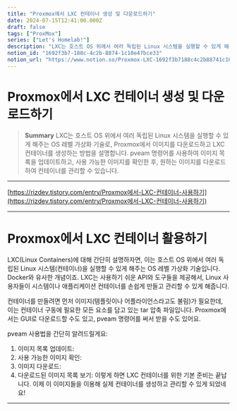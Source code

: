 ```yaml
---
title: "Proxmox에서 LXC 컨테이너 생성 및 다운로드하기"
date: 2024-07-15T12:41:00.000Z
draft: false
tags: ["ProxMox"]
series: ["Let's Homelab!"]
description: "LXC는 호스트 OS 위에서 여러 독립된 Linux 시스템을 실행할 수 있게 해주는 OS 레벨 가상화 기술로, Proxmox에서 이미지를 다운로드하고 LXC 컨테이너를 생성하는 방법을 설명합니다. pveam 명령어를 사용하여 이미지 목록을 업데이트하고, 사용 가능한 이미지를 확인한 후, 원하는 이미지를 다운로드하여 컨테이너를 관리할 수 있습니다."
notion_id: "1692f3b7-188c-4c2b-8874-1c10e47bce33"
notion_url: "https://www.notion.so/Proxmox-LXC-1692f3b7188c4c2b88741c10e47bce33"
---
```


# Proxmox에서 LXC 컨테이너 생성 및 다운로드하기

> **Summary**
> LXC는 호스트 OS 위에서 여러 독립된 Linux 시스템을 실행할 수 있게 해주는 OS 레벨 가상화 기술로, Proxmox에서 이미지를 다운로드하고 LXC 컨테이너를 생성하는 방법을 설명합니다. pveam 명령어를 사용하여 이미지 목록을 업데이트하고, 사용 가능한 이미지를 확인한 후, 원하는 이미지를 다운로드하여 컨테이너를 관리할 수 있습니다.

---

[https://rizdev.tistory.com/entry/Proxmox에서-LXC-컨테이너-사용하기](https://rizdev.tistory.com/entry/Proxmox에서-LXC-컨테이너-사용하기)

---

# Proxmox에서 LXC 컨테이너 활용하기

LXC(Linux Containers)에 대해 간단히 설명하자면, 이는 호스트 OS 위에서 여러 독립된 Linux 시스템(컨테이너)을 실행할 수 있게 해주는 OS 레벨 가상화 기술입니다. Docker와 유사한 개념이죠. LXC는 사용하기 쉬운 API와 도구들을 제공해서, Linux 사용자들이 시스템이나 애플리케이션 컨테이너를 손쉽게 만들고 관리할 수 있게 해줍니다.

컨테이너를 만들려면 먼저 이미지(템플릿이나 어플라이언스라고도 불림)가 필요한데, 이는 컨테이너 구동에 필요한 모든 요소를 담고 있는 tar 압축 파일입니다. Proxmox에서는 GUI로 다운로드할 수도 있고, pveam 명령어를 써서 받을 수도 있어요.

pveam 사용법을 간단히 알려드릴게요:

1. 이미지 목록 업데이트:
1. 사용 가능한 이미지 확인:
1. 이미지 다운로드:
1. 다운로드된 이미지 목록 보기:
이렇게 하면 LXC 컨테이너를 위한 기본 준비는 끝납니다. 이제 이 이미지들을 이용해 실제 컨테이너를 생성하고 관리할 수 있게 되었네요!

---

